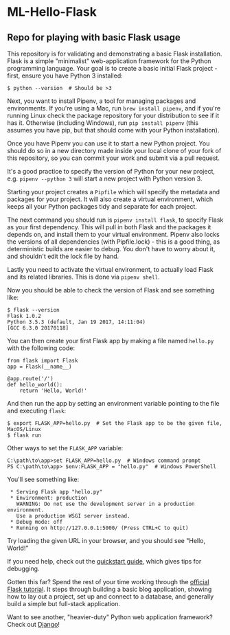 # ML-Hello-Flask
Repo for playing with basic Flask usage
--------------------------------------------------

This repository is for validating and demonstrating a basic Flask installation.
Flask is a simple "minimalist" web-application framework for the Python
programming language. Your goal is to create a basic initial Flask project -
first, ensure you have Python 3 installed:

```
$ python --version  # Should be >3
```

Next, you want to install Pipenv, a tool for managing packages and environments.
If you're using a Mac, run `brew install pipenv`, and if you're running Linux
check the package repository for your distribution to see if it has it.
Otherwise (including Windows), run `pip install pipenv` (this assumes you have
pip, but that should come with your Python installation).

Once you have Pipenv you can use it to start a new Python project. You should do
so in a new directory made inside your local clone of your fork of this
repository, so you can commit your work and submit via a pull request.

It's a good practice to specify the version of Python for your new project, e.g.
`pipenv --python 3` will start a new project with Python version 3.

Starting your project creates a `Pipfile` which will specify the metadata and
packages for your project. It will also create a virtual environment, which
keeps all your Python packages tidy and separate for each project.

The next command you should run is `pipenv install flask`, to specify Flask as
your first dependency. This will pull in both Flask and the packages it depends
on, and install them to your virtual environment. Pipenv also locks the versions
of all dependencies (with Pipfile.lock) - this is a good thing, as deterministic
builds are easier to debug. You don't have to worry about it, and shouldn't edit
the lock file by hand.

Lastly you need to activate the virtual environment, to actually load Flask and
its related libraries. This is done via `pipenv shell`.

Now you should be able to check the version of Flask and see something like:

```
$ flask --version
Flask 1.0.2
Python 3.5.3 (default, Jan 19 2017, 14:11:04) 
[GCC 6.3.0 20170118]
```

You can then create your first Flask app by making a file named `hello.py` with
the following code:

```
from flask import Flask
app = Flask(__name__)

@app.route('/')
def hello_world():
    return 'Hello, World!'
```

And then run the app by setting an environment variable pointing to the file and
executing `flask`:

```
$ export FLASK_APP=hello.py  # Set the Flask app to be the given file, MacOS/Linux
$ flask run
```

Other ways to set the `FLASK_APP` variable:

```
C:\path\to\app>set FLASK_APP=hello.py  # Windows command prompt
PS C:\path\to\app> $env:FLASK_APP = "hello.py"  # Windows PowerShell
```

You'll see something like:

```
 * Serving Flask app "hello.py"
 * Environment: production
   WARNING: Do not use the development server in a production environment.
   Use a production WSGI server instead.
 * Debug mode: off
 * Running on http://127.0.0.1:5000/ (Press CTRL+C to quit)
```

Try loading the given URL in your browser, and you should see "Hello, World!"

If you need help, check out the
[quickstart guide](http://flask.pocoo.org/docs/1.0/quickstart/), which gives
tips for debugging.

Gotten this far? Spend the rest of your time working through the
[official Flask tutorial](http://flask.pocoo.org/docs/1.0/tutorial/). It steps
through building a basic blog application, showing how to lay out a project,
set up and connect to a database, and generally build a simple but full-stack
application.

Want to see another, "heavier-duty" Python web application framework? Check out
[Django](https://github.com/LambdaSchool/Hello-Django)!
